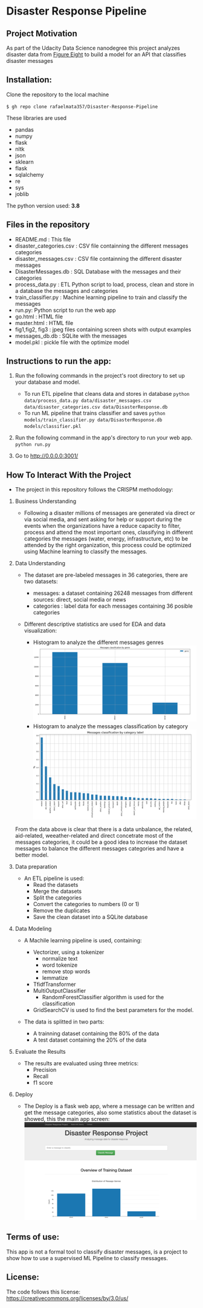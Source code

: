 # Disaster Response Pipeline

## Project Motivation

As part of the Udacity Data Science nanodegree this project analyzes disaster data from [Figure Eight](https://www.figure-eight.com/) to build a model for an API that classifies disaster messages


## Installation:

Clone the repository to the local machine

`$ gh repo clone rafaelmata357/Disaster-Response-Pipeline`

These libraries are used

- pandas
- numpy 
- flask
- nltk
- json
- sklearn
- flask
- sqlalchemy
- re
- sys
- joblib


The python version used: **3.8**

## Files in the repository

- README.md : This file
- disaster_categories.csv : CSV file containning the different messages categories
- disaster_messages.csv : CSV file containning the different disaster messages
- DisasterMessages.db : SQL Database with the messages and their categories
- process_data.py : ETL Python script to load, process, clean and store in a database the messages and categories
- train_classifier.py : Machine learning pipeline to train and classify the messages
- run.py: Python script to run the web app
- go.html : HTML file
- master.html : HTML file
- fig1,fig2, fig3 : jpeg files containing screen shots with output examples
- messages_db.db : SQLite with the messages
- model.pkl : pickle file with the optimize model


## Instructions to run the app:
1. Run the following commands in the project's root directory to set up your database and model.

    - To run ETL pipeline that cleans data and stores in database
        `python data/process_data.py data/disaster_messages.csv data/disaster_categories.csv data/DisasterResponse.db`
    - To run ML pipeline that trains classifier and saves
        `python models/train_classifier.py data/DisasterResponse.db models/classifier.pkl`

2. Run the following command in the app's directory to run your web app.
    `python run.py`

3. Go to http://0.0.0.0:3001/



## How To Interact With the Project 

- The project in this repository follows the CRISPM methodology:

1. Business Understanding

    - Following a disaster millions of messages are generated via direct or via social media, and sent  asking for help or support during the events when the organizations have a reduce capacity to filter, process and attend the most important ones, classifying in different categories the messages (water, energy, infrastructure, etc) to be attended by the right organization, this process could be optimized using Machine learning to classify the messages.

2. Data Understanding
    - The dataset are pre-labeled messages in 36 categories, there are two datasets:
        - messages: a dataset containing 26248 messages from different sources: direct, social media or news 
        - categories : label data for each messages containing 36 posible categories
       
    - Different descriptive statistics are used for EDA and data visualization:
        - Histogram to analyze the different messages genres ![alt text](https://github.com/rafaelmata357/Disaster-Response-Pipeline/blob/main/Fig%201.png 'Messages distribution by genre')
        - Histogram to analyze the messages classification by category ![alt text](https://github.com/rafaelmata357/Disaster-Response-Pipeline/blob/main/Fig%202.png 'Messages distribution by category label')

    From the data above is clear that there is a data unbalance, the related, aid-related, weeather-related and direct concetrate most of the messages categories, it could be a good idea to increase the dataset messages to balance the different messages categories and have a better model.
       

3. Data preparation
    - An ETL pipeline is used:
        - Read the datasets
        - Merge the datasets
        - Split the categories
        - Convert the categories to numbers (0 or 1)
        - Remove the duplicates
        - Save the clean dataset into a SQLite database

4. Data Modeling
    - A Machile learning pipeline is used, containing:
        - Vectorizer, using a tokenizer
            - normalize text
            - word tokenize
            - remove stop words
            - lemmatize
        - TfidfTransformer
        - MultiOutputClassifier
           - RandomForestClassifier algorithm is used for the classification
        - GridSearchCV is used to find the best parameters for the model.
 
    - The data is splitted in two parts:
        - A trainning dataset containing the 80% of the data
        - A test dataset containing the 20% of the data

5. Evaluate the Results
    - The results are evaluated using three metrics:
        - Precision
        - Recall
        - f1 score

6. Deploy
    - The Deploy is a flask web app, where a message can be written and get the message categories, also some statistics about the dataset is showed, this the main app screen:  ![alt text](https://github.com/rafaelmata357/Disaster-Response-Pipeline/blob/main/Fig%203.png 'Main app screen')


## Terms of use:

This app is not a formal tool to classify disaster messages, is a project to show how to use a supervised ML Pipeline to classify messages.

## License:

The code follows this license: https://creativecommons.org/licenses/by/3.0/us/
